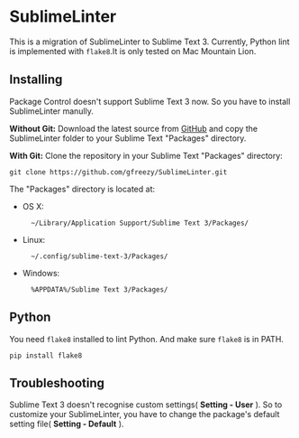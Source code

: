 SublimeLinter
=============

This is a migration of SublimeLinter to Sublime Text 3. Currently, Python lint is implemented with `flake8`.It is only tested on Mac Mountain Lion.

Installing
----------
Package Control doesn't support Sublime Text 3 now. So you have to install SublimeLinter manully.

**Without Git:** Download the latest source from [GitHub](https://github.com/gfreezy/SublimeLinter) and copy the SublimeLinter folder to your Sublime Text "Packages" directory.

**With Git:** Clone the repository in your Sublime Text "Packages" directory:

    git clone https://github.com/gfreezy/SublimeLinter.git


The "Packages" directory is located at:

* OS X:

        ~/Library/Application Support/Sublime Text 3/Packages/

* Linux:

        ~/.config/sublime-text-3/Packages/

* Windows:

        %APPDATA%/Sublime Text 3/Packages/

Python
-------
You need `flake8` installed to lint Python. And make sure `flake8` is in PATH.

    pip install flake8

Troubleshooting
---------------
Sublime Text 3 doesn't recognise custom settings( **Setting - User** ). So to customize your SublimeLinter, you have to change the package's default setting file( **Setting - Default** ).
